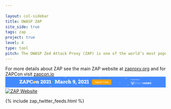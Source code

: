 ```yaml
---

layout: col-sidebar
title: OWASP ZAP
site_side: true
tags: zap
project: true
level: 4
type: tool
pitch: The OWASP Zed Attack Proxy (ZAP) is one of the world’s most popular free security tools and is actively maintained by a dedicated international team of volunteers. Great for pentesters, devs, QA, and CI/CD integration. 
---
```


For more details about ZAP see the main ZAP website at [zaproxy.org](https://www.zaproxy.org) and for ZAPCon visit [zapcon.io](https://zapcon.io)
[![ZAPCon](assets/images/zapcon-banner.png)](https://zapcon.io)
[![ZAP Website](assets/images/zap-website.png)](https://www.zaproxy.org)

{% include zap_twitter_feeds.html %}
